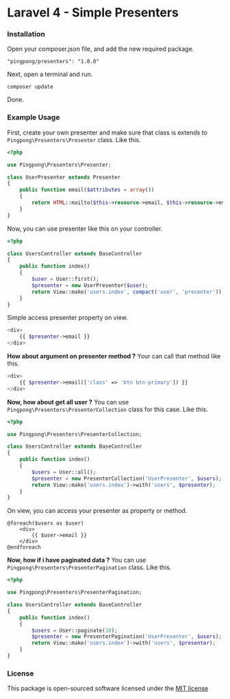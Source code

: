Laravel 4 - Simple Presenters
=============================

### Installation

Open your composer.json file, and add the new required package.
	
 	"pingpong/presenters": "1.0.0" 

Next, open a terminal and run.

  	composer update 

Done.

### Example Usage

First, create your own presenter and make sure that class is extends to `Pingpong\Presenters\Presenter` class. Like this.

```php
<?php

use Pingpong\Presenters\Presenter;

class UserPresenter extends Presenter
{
	public function email($attributes = array())
	{
		return HTML::mailto($this->resource->email, $this->resource->email, $attributes);
	}
}

```

Now, you can use presenter like this on your controller.

```php
<?php

class UsersController extends BaseController
{
	public function index()
	{
		$user = User::first();
		$presenter = new UserPresenter($user);
		return View::make('users.index', compact('user', 'presenter'));
	}
}

```

Simple access presenter property on view.
```php
<div>
	{{ $presenter->email }}
</div>
```

**How about argument on presenter method ?**
Your can call that method like this.
```php
<div>
	{{ $presenter->email(['class' => 'btn btn-primary']) }}
</div>
```

**Now, how about get all user ?**
You can use `Pingpong\Presenters\PresenterCollection` class for this case.
Like this.

```php
<?php

use Pingpong\Presenters\PresenterCollection;

class UsersController extends BaseController
{
	public function index()
	{
		$users = User::all();
		$presenter = new PresenterCollection('UserPresenter', $users);
		return View::make('users.index')->with('users', $presenter);
	}
}
```

On view, you can access your presenter as property or method.

```
@foreach($users as $user)
	<div>
		{{ $user->email }}
	</div>
@endforeach
```

**Now, how if i have paginated data ?**
You can use `Pingpong\Presenters\PresenterPagination` class.
Like this.

```php
<?php

use Pingpong\Presenters\PresenterPagination;

class UsersController extends BaseController
{
	public function index()
	{
		$users = User::paginate(10);
		$presenter = new PresenterPagination('UserPresenter', $users);
		return View::make('users.index')->with('users', $presenter);
	}
}
```

### License

This package is open-sourced software licensed under the [MIT license](http://opensource.org/licenses/MIT)